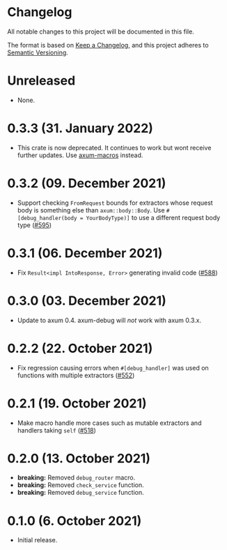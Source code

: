# Changelog

All notable changes to this project will be documented in this file.

The format is based on [Keep a Changelog](https://keepachangelog.com/en/1.0.0/),
and this project adheres to [Semantic Versioning](https://semver.org/spec/v2.0.0.html).

# Unreleased

- None.

# 0.3.3 (31. January 2022)

- This crate is now deprecated. It continues to work but wont receive further
  updates. Use [axum-macros](https://crates.io/crates/axum-macros) instead.

# 0.3.2 (09. December 2021)

- Support checking `FromRequest` bounds for extractors whose request body is something else than
  `axum::body::Body`. Use `#[debug_handler(body = YourBodyType)]` to use a different request body
  type ([#595])

[#595]: https://github.com/tokio-rs/axum/pull/595

# 0.3.1 (06. December 2021)

- Fix `Result<impl IntoResponse, Error>` generating invalid code ([#588])

[#588]: https://github.com/tokio-rs/axum/pull/588

# 0.3.0 (03. December 2021)

- Update to axum 0.4. axum-debug will _not_ work with axum 0.3.x.

# 0.2.2 (22. October 2021)

- Fix regression causing errors when `#[debug_handler]` was used on functions with multiple
  extractors ([#552])

[#552]: https://github.com/tokio-rs/axum/pull/552

# 0.2.1 (19. October 2021)

- Make macro handle more cases such as mutable extractors and handlers taking
  `self` ([#518])

[#518]: https://github.com/tokio-rs/axum/pull/518

# 0.2.0 (13. October 2021)

- **breaking:** Removed `debug_router` macro.
- **breaking:** Removed `check_service` function.
- **breaking:** Removed `debug_service` function.

# 0.1.0 (6. October 2021)

- Initial release.
